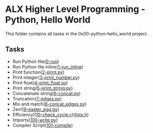 # ALX Higher Level Programming - Python, Hello World

This folder contains all tasks in the 0x00-python-hello_world project.

## Tasks

- Run Python file([0-run](https://github.com/MaxTheDreaded/alx-higher_level_programming/blob/main/0x00-python-hello_world/0-run))
- Run Python file inline([1-run_inline](./1-run_inline))
- Print function([2-print.py](./2-print.py))
- Print integer([3-print_number.py](./3-print_number.py))
- Print float([4-print_float.py](./4-print_float.py))
- Print string([5-print_string.py](./5-print_string.py))
- Concatenate string([6-concat.py](./6-concat.py))
- Truncation([7-edges.py](./7-edges.py))
- Mix and match([8-concat_edges.py](./8-concat_edges.py))
- Zen!([9-easter_egg.py](./9-easter_egg.py))
- Efficiency!([10-check_cycle.c](./10-check_cycle.c))([lists.h](./lists.h))
- Imports([100-write.py](./100-write.py))
- Compiler Script([101-compile](./101-compile))
